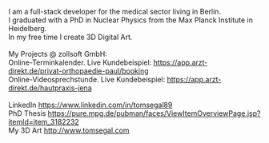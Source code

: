 I am a full-stack developer for the medical sector living in Berlin.<br>
I graduated with a PhD in Nuclear Physics from the Max Planck Institute in Heidelberg.<br>
In my free time I create 3D Digital Art.<br>
<br>
My Projects @ zollsoft GmbH:<br>
Online-Terminkalender. Live Kundebeispiel: https://app.arzt-direkt.de/privat-orthopaedie-paul/booking<br>
Online-Videosprechstunde. Live Kundebeispiel: https://app.arzt-direkt.de/hautpraxis-jena<br>
<br>
LinkedIn https://www.linkedin.com/in/tomsegal89<br>
PhD Thesis https://pure.mpg.de/pubman/faces/ViewItemOverviewPage.jsp?itemId=item_3182232<br>
My 3D Art http://www.tomsegal.com<br>
